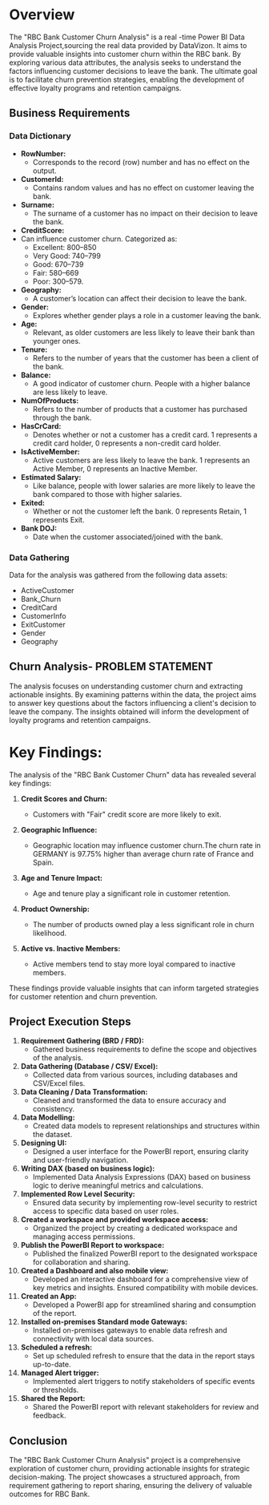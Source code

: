 # Overview
The "RBC Bank Customer Churn Analysis" is a real -time Power BI Data Analysis Project,sourcing the real data provided by DataVizon. It aims to provide valuable insights into customer churn within the RBC bank. By exploring various data attributes, the analysis seeks to understand the factors influencing customer decisions to leave the bank. The ultimate goal is to facilitate churn prevention strategies, enabling the development of effective loyalty programs and retention campaigns. 

## Business Requirements
### Data Dictionary
- **RowNumber:**
  - Corresponds to the record (row) number and has no effect on the output.
- **CustomerId:**
  - Contains random values and has no effect on customer leaving the bank.
- **Surname:**
  - The surname of a customer has no impact on their decision to leave the bank.
- **CreditScore:**
- Can influence customer churn. Categorized as:
  - Excellent: 800–850
  - Very Good: 740–799
  - Good: 670–739
  - Fair: 580–669
  - Poor: 300–579.
- **Geography:**
  - A customer’s location can affect their decision to leave the bank.
- **Gender:**
  - Explores whether gender plays a role in a customer leaving the bank.
- **Age:**
  - Relevant, as older customers are less likely to leave their bank than younger ones.
- **Tenure:**
  - Refers to the number of years that the customer has been a client of the bank.
- **Balance:**
  - A good indicator of customer churn. People with a higher balance are less likely to leave.
- **NumOfProducts:**
  - Refers to the number of products that a customer has purchased through the bank.
- **HasCrCard:**
  - Denotes whether or not a customer has a credit card. 1 represents a credit card holder, 0 represents a non-credit card holder.
- **IsActiveMember:**
  - Active customers are less likely to leave the bank. 1 represents an Active Member, 0 represents an Inactive Member.
- **Estimated Salary:**
  - Like balance, people with lower salaries are more likely to leave the bank compared to those with higher salaries.
- **Exited:**
  - Whether or not the customer left the bank. 0 represents Retain, 1 represents Exit.
- **Bank DOJ:**
  - Date when the customer associated/joined with the bank.

### Data Gathering
Data for the analysis was gathered from the following data assets:
- ActiveCustomer
- Bank_Churn
- CreditCard
- CustomerInfo
- ExitCustomer
- Gender
- Geography

## Churn Analysis- PROBLEM STATEMENT
The analysis focuses on understanding customer churn and extracting actionable insights. By examining patterns within the data, the project aims to answer key questions about the factors influencing a client's decision to leave the company. The insights obtained will inform the development of loyalty programs and retention campaigns.

# Key Findings:

The analysis of the "RBC Bank Customer Churn" data has revealed several key findings:

1. **Credit Scores and Churn:**
   - Customers with "Fair" credit score are more likely to exit.

2. **Geographic Influence:**
   - Geographic location may influence customer churn.The churn rate in GERMANY is 97.75% higher than average churn rate of France and Spain.

3. **Age and Tenure Impact:**
   - Age and tenure play a significant role in customer retention.

4. **Product Ownership:**
   - The number of products owned play a less significant role in churn likelihood.

5. **Active vs. Inactive Members:**
   - Active members tend to stay more loyal compared to inactive members.

These findings provide valuable insights that can inform targeted strategies for customer retention and churn prevention.


## Project Execution Steps
1. **Requirement Gathering (BRD / FRD):**
   - Gathered business requirements to define the scope and objectives of the analysis.
2. **Data Gathering (Database / CSV/ Excel):**
   - Collected data from various sources, including databases and CSV/Excel files.
3. **Data Cleaning / Data Transformation:**
   - Cleaned and transformed the data to ensure accuracy and consistency.
4. **Data Modelling:**
   - Created data models to represent relationships and structures within the dataset.
5. **Designing UI:**
   - Designed a user interface for the PowerBI report, ensuring clarity and user-friendly navigation.
6. **Writing DAX (based on business logic):**
   - Implemented Data Analysis Expressions (DAX) based on business logic to derive meaningful metrics and calculations.
7. **Implemented Row Level Security:**
   - Ensured data security by implementing row-level security to restrict access to specific data based on user roles.
8. **Created a workspace and provided workspace access:**
   - Organized the project by creating a dedicated workspace and managing access permissions.
9. **Publish the PowerBI Report to workspace:**
   - Published the finalized PowerBI report to the designated workspace for collaboration and sharing.
10. **Created a Dashboard and also mobile view:**
    - Developed an interactive dashboard for a comprehensive view of key metrics and insights. Ensured compatibility with mobile devices.
11. **Created an App:**
    - Developed a PowerBI app for streamlined sharing and consumption of the report.
12. **Installed on-premises Standard mode Gateways:**
    - Installed on-premises gateways to enable data refresh and connectivity with local data sources.
13. **Scheduled a refresh:**
    - Set up scheduled refresh to ensure that the data in the report stays up-to-date.
14. **Managed Alert trigger:**
    - Implemented alert triggers to notify stakeholders of specific events or thresholds.
15. **Shared the Report:**
    - Shared the PowerBI report with relevant stakeholders for review and feedback.

## Conclusion
The "RBC Bank Customer Churn Analysis" project is a comprehensive exploration of customer churn, providing actionable insights for strategic decision-making. The project showcases a structured approach, from requirement gathering to report sharing, ensuring the delivery of valuable outcomes for RBC Bank.

